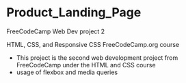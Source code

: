# Product_Landing_Page
FreeCodeCamp Web Dev project 2

HTML, CSS, and Responsive CSS FreeCodeCamp.org course 

- This project is the second web development project from FreeCodeCamp under the HTML and CSS course  
- usage of flexbox and media queries 
